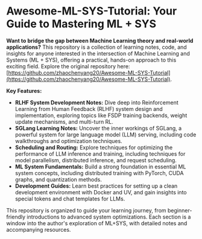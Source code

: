 # Awesome-ML-SYS-Tutorial: Your Guide to Mastering ML + SYS

**Want to bridge the gap between Machine Learning theory and real-world applications?** This repository is a collection of learning notes, code, and insights for anyone interested in the intersection of Machine Learning and Systems (ML + SYS), offering a practical, hands-on approach to this exciting field. Explore the original repository here: [https://github.com/zhaochenyang20/Awesome-ML-SYS-Tutorial](https://github.com/zhaochenyang20/Awesome-ML-SYS-Tutorial).

**Key Features:**

*   **RLHF System Development Notes:** Dive deep into Reinforcement Learning from Human Feedback (RLHF) system design and implementation, exploring topics like FSDP training backends, weight update mechanisms, and multi-turn RL.
*   **SGLang Learning Notes:** Uncover the inner workings of SGLang, a powerful system for large language model (LLM) serving, including code walkthroughs and optimization techniques.
*   **Scheduling and Routing:** Explore techniques for optimizing the performance of LLM inference and training, including techniques for model parallelism, distributed inference, and request scheduling.
*   **ML System Fundamentals:** Build a strong foundation in essential ML system concepts, including distributed training with PyTorch, CUDA graphs, and quantization methods.
*   **Development Guides:** Learn best practices for setting up a clean development environment with Docker and UV, and gain insights into special tokens and chat templates for LLMs.

This repository is organized to guide your learning journey, from beginner-friendly introductions to advanced system optimizations. Each section is a window into the author's exploration of ML+SYS, with detailed notes and accompanying resources.